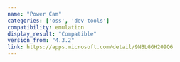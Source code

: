 ```yaml
---
name: "Power Cam"
categories: ['oss', 'dev-tools']
compatibility: emulation
display_result: "Compatible"
version_from: "4.3.2"
link: https://apps.microsoft.com/detail/9NBLGGH209Q6
---
```

